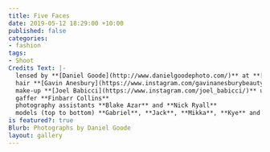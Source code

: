```yaml
---
title: Five Faces
date: 2019-05-12 18:29:00 +10:00
published: false
categories:
- fashion
tags:
- Shoot
Credits Text: |-
  lensed by **[Daniel Goode](http://www.danielgoodephoto.com/)** at **[The Artist Group](https://www.instagram.com/theartistgroup/)** fashion **[Miguel Urbina Tan](https://www.instagram.com/miguelurbinatan/)**
  hair **[Gavin Anesbury](https://www.instagram.com/gavinanesburybeauty/)** at **[Viviens](instagram.com/vivienscreative/)** using **[Hair Rituel by Sisley](https://www.instagram.com/hairrituelbysisley/)**
  make-up **[Joel Babicci](https://www.instagram.com/joel_babicci/)** using **[MAC](https://www.instagram.com/maccosmetics/)**
  gaffer **Finbarr Collins**
  photography assistants **Blake Azar** and **Nick Ryall**
  models (top to bottom) **Gabriel**, **Jack**, **Mikka**, **Kye** and **Mun** all at **[Kult](https://www.instagram.com/kultaustralia/)**
is featured?: true
Blurb: Photographs by Daniel Goode
layout: gallery
---
```


